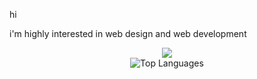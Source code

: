 hi

i'm highly interested in web design and web development

<p align="center">
  <img src="https://github-profile-summary-cards.vercel.app/api/cards/profile-details?username=OrlandoJE&theme=tokyonight&hide_border=true">
  <br>
  <img src="https://github-readme-stats.vercel.app/api/top-langs/?username=OrlandoJE&hide=html&hide_border=true&layout=compact&langs_count=8&theme=tokyonight" alt="Top Languages">
</p>
